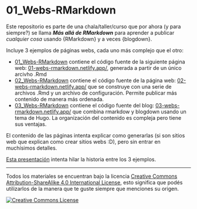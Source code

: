 # 01_Webs-RMarkdown

Este repositorio es parte de una chala/taller/curso que por ahora (y para siempre?) se llama ***Más allá de RMarkdown*** para aprender a publicar *cualquier cosa* usando {RMarkdown} y a veces {blogdown}.

Incluye 3 ejemplos de páginas webs, cada uno más complejo que el otro:

* [01_Webs-RMarkdown](https://github.com/paocorrales/01_Webs-RMarkdown) contiene el código fuente de la siguiente página web: [01-webs-rmarkdown.netlify.app/](https://01-webs-rmarkdown.netlify.app/), generada a partir de un único arcivho .Rmd
* [02_Webs-RMarkdown](https://github.com/paocorrales/02_Webs-RMarkdown) contiene el código fuente de la página web: [02-webs-rmarkdown.netlify.app/](https://02-webs-rmarkdown.netlify.app/) que se construye con una serie de archivos .Rmd y un archivo de configuración. Permite publicar más contenido de manera más ordenada. 
* [03_Webs-RMarkdown](https://github.com/paocorrales/03_Webs-RMarkdown) contiene el código fuente del blog: [03-webs-rmarkdown.netlify.app/](https://03-webs-rmarkdown.netlify.app/) que combina rmarkdow y blogdown usando un tema de Hugo. La organización del contenido es compleja pero tiene sus ventajas.

El contenido de las páginas intenta explicar como generarlas (si son sitios web que explican como crear sitios webs :D), pero sin entrar en muchísimos detalles.

[Esta presentación](https://docs.google.com/presentation/d/116avpwz5U4ptr09N26S3N_PKwU0uW8dJtzTk47SE0A8/edit?usp=sharing) intenta hilar la historia entre los 3 ejemplos. 

***

Todos los materiales se encuentran bajo la licencia <a rel="license" href="https://creativecommons.org/licenses/by-sa/4.0/deed.es_ES">Creative Commons Attribution-ShareAlike 4.0 International License</a>, esto significa que podés utilizarlos de la manera que te guste siempre que menciones su origen. 

<a rel="license" href="https://creativecommons.org/licenses/by-sa/4.0/deed.es_ES"><img alt="Creative Commons License" style="border-width:0" src="https://i.creativecommons.org/l/by-sa/4.0/88x31.png" /></a><br />
